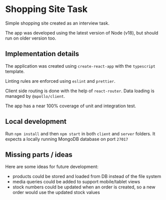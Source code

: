 # Shopping Site Task

Simple shopping site created as an interview task.

The app was developed using the latest version of Node (v18), but should run on older version too.

## Implementation details
The application was created using `create-react-app` with the `typescript` template.

Linting rules are enforced using `eslint` and `prettier`.

Client side routing is done with the help of `react-router`. Data loading is managed by `@apollo/client`.

The app has a near 100% coverage of unit and integration test.

## Local development
Run `npm install` and then `npm start` in both `client` and `server` folders. It expects a locally running MongoDB database on port `27017`

## Missing parts / ideas
Here are some ideas for future development:
- products could be stored and loaded from DB instead of the file system
- media queries could be added to support mobile/tablet views
- stock numbers could be updated when an order is created, so a new order would use the updated stock values
